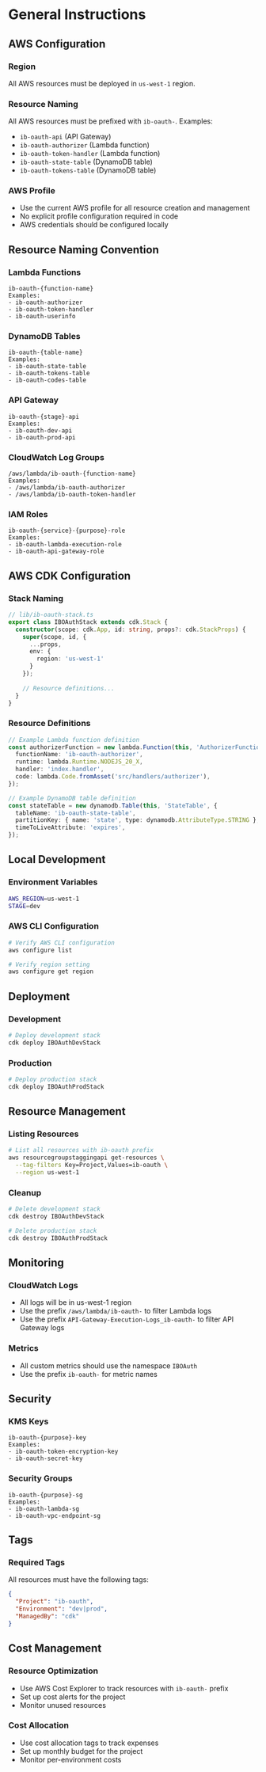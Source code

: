 # General Instructions

## AWS Configuration

### Region
All AWS resources must be deployed in `us-west-1` region.

### Resource Naming
All AWS resources must be prefixed with `ib-oauth-`. Examples:
- `ib-oauth-api` (API Gateway)
- `ib-oauth-authorizer` (Lambda function)
- `ib-oauth-token-handler` (Lambda function)
- `ib-oauth-state-table` (DynamoDB table)
- `ib-oauth-tokens-table` (DynamoDB table)

### AWS Profile
- Use the current AWS profile for all resource creation and management
- No explicit profile configuration required in code
- AWS credentials should be configured locally

## Resource Naming Convention

### Lambda Functions
```
ib-oauth-{function-name}
Examples:
- ib-oauth-authorizer
- ib-oauth-token-handler
- ib-oauth-userinfo
```

### DynamoDB Tables
```
ib-oauth-{table-name}
Examples:
- ib-oauth-state-table
- ib-oauth-tokens-table
- ib-oauth-codes-table
```

### API Gateway
```
ib-oauth-{stage}-api
Examples:
- ib-oauth-dev-api
- ib-oauth-prod-api
```

### CloudWatch Log Groups
```
/aws/lambda/ib-oauth-{function-name}
Examples:
- /aws/lambda/ib-oauth-authorizer
- /aws/lambda/ib-oauth-token-handler
```

### IAM Roles
```
ib-oauth-{service}-{purpose}-role
Examples:
- ib-oauth-lambda-execution-role
- ib-oauth-api-gateway-role
```

## AWS CDK Configuration

### Stack Naming
```typescript
// lib/ib-oauth-stack.ts
export class IBOAuthStack extends cdk.Stack {
  constructor(scope: cdk.App, id: string, props?: cdk.StackProps) {
    super(scope, id, {
      ...props,
      env: {
        region: 'us-west-1'
      }
    });
    
    // Resource definitions...
  }
}
```

### Resource Definitions
```typescript
// Example Lambda function definition
const authorizerFunction = new lambda.Function(this, 'AuthorizerFunction', {
  functionName: 'ib-oauth-authorizer',
  runtime: lambda.Runtime.NODEJS_20_X,
  handler: 'index.handler',
  code: lambda.Code.fromAsset('src/handlers/authorizer'),
});

// Example DynamoDB table definition
const stateTable = new dynamodb.Table(this, 'StateTable', {
  tableName: 'ib-oauth-state-table',
  partitionKey: { name: 'state', type: dynamodb.AttributeType.STRING },
  timeToLiveAttribute: 'expires',
});
```

## Local Development

### Environment Variables
```bash
AWS_REGION=us-west-1
STAGE=dev
```

### AWS CLI Configuration
```bash
# Verify AWS CLI configuration
aws configure list

# Verify region setting
aws configure get region
```

## Deployment

### Development
```bash
# Deploy development stack
cdk deploy IBOAuthDevStack
```

### Production
```bash
# Deploy production stack
cdk deploy IBOAuthProdStack
```

## Resource Management

### Listing Resources
```bash
# List all resources with ib-oauth prefix
aws resourcegroupstaggingapi get-resources \
  --tag-filters Key=Project,Values=ib-oauth \
  --region us-west-1
```

### Cleanup
```bash
# Delete development stack
cdk destroy IBOAuthDevStack

# Delete production stack
cdk destroy IBOAuthProdStack
```

## Monitoring

### CloudWatch Logs
- All logs will be in us-west-1 region
- Use the prefix `/aws/lambda/ib-oauth-` to filter Lambda logs
- Use the prefix `API-Gateway-Execution-Logs_ib-oauth-` to filter API Gateway logs

### Metrics
- All custom metrics should use the namespace `IBOAuth`
- Use the prefix `ib-oauth-` for metric names

## Security

### KMS Keys
```
ib-oauth-{purpose}-key
Examples:
- ib-oauth-token-encryption-key
- ib-oauth-secret-key
```

### Security Groups
```
ib-oauth-{purpose}-sg
Examples:
- ib-oauth-lambda-sg
- ib-oauth-vpc-endpoint-sg
```

## Tags

### Required Tags
All resources must have the following tags:
```json
{
  "Project": "ib-oauth",
  "Environment": "dev|prod",
  "ManagedBy": "cdk"
}
```

## Cost Management

### Resource Optimization
- Use AWS Cost Explorer to track resources with `ib-oauth-` prefix
- Set up cost alerts for the project
- Monitor unused resources

### Cost Allocation
- Use cost allocation tags to track expenses
- Set up monthly budget for the project
- Monitor per-environment costs